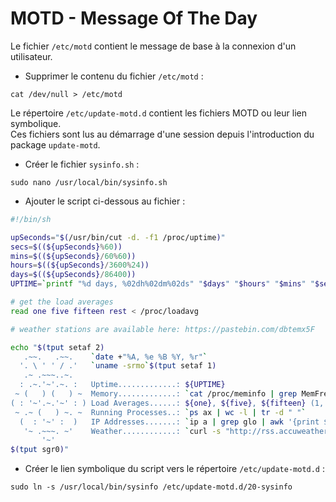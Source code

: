 # MOTD - Message Of The Day

Le fichier `/etc/motd` contient le message de base à la connexion d'un utilisateur.

* Supprimer le contenu du fichier `/etc/motd` :

```shell
cat /dev/null > /etc/motd
```

Le répertoire `/etc/update-motd.d` contient les fichiers MOTD ou leur lien symbolique.  
Ces fichiers sont lus au démarrage d'une session depuis l'introduction du package `update-motd`.

* Créer le fichier `sysinfo.sh` :

```shell
sudo nano /usr/local/bin/sysinfo.sh
```

* Ajouter le script ci-dessous au fichier :

```bash
#!/bin/sh

upSeconds="$(/usr/bin/cut -d. -f1 /proc/uptime)"
secs=$((${upSeconds}%60))
mins=$((${upSeconds}/60%60))
hours=$((${upSeconds}/3600%24))
days=$((${upSeconds}/86400))
UPTIME=`printf "%d days, %02dh%02dm%02ds" "$days" "$hours" "$mins" "$secs"`

# get the load averages
read one five fifteen rest < /proc/loadavg

# weather stations are available here: https://pastebin.com/dbtemx5F

echo "$(tput setaf 2)
   .~~.   .~~.    `date +"%A, %e %B %Y, %r"`
  '. \ ' ' / .'   `uname -srmo`$(tput setaf 1)
   .~ .~~~..~.
  : .~.'~'.~. :   Uptime.............: ${UPTIME}
 ~ (   ) (   ) ~  Memory.............: `cat /proc/meminfo | grep MemFree | awk {'print $2'}`kB (Free) / `cat /proc/meminfo | grep MemTotal | awk {'print $2'}`kB (Total)
( : '~'.~.'~' : ) Load Averages......: ${one}, ${five}, ${fifteen} (1, 5, 15 min)
 ~ .~ (   ) ~. ~  Running Processes..: `ps ax | wc -l | tr -d " "`
  (  : '~' :  )   IP Addresses.......: `ip a | grep glo | awk '{print $2}' | head -1 | cut -f1 -d/` and `wget -q -O - http://icanhazip.com/ | tail`
   '~ .~~~. ~'    Weather............: `curl -s "http://rss.accuweather.com/rss/liveweather_rss.asp?metric=1&locCode=EUR|FR|FR017|LILLE" | sed -n '/Currently:/ s/.*: \(.*\): \([0-9]*\)\([CF]\).*/\2°\3, \1/p'`
       '~'
$(tput sgr0)"
```

* Créer le lien symbolique du script vers le répertoire `/etc/update-motd.d` :

```shell
sudo ln -s /usr/local/bin/sysinfo /etc/update-motd.d/20-sysinfo
```
